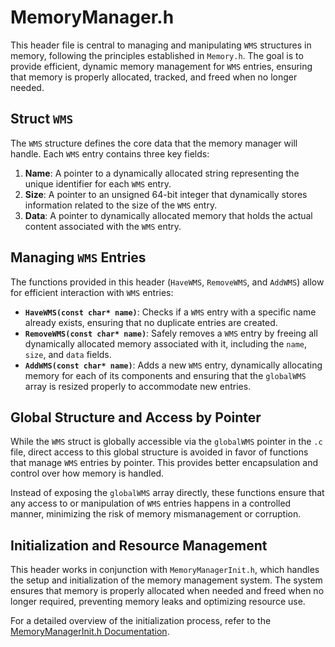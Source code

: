 
# MemoryManager.h

This header file is central to managing and manipulating `WMS` structures in memory, following the principles established in `Memory.h`. The goal is to provide efficient, dynamic memory management for `WMS` entries, ensuring that memory is properly allocated, tracked, and freed when no longer needed.

## Struct `WMS`

The `WMS` structure defines the core data that the memory manager will handle. Each `WMS` entry contains three key fields:
1. **Name**: A pointer to a dynamically allocated string representing the unique identifier for each `WMS` entry.
2. **Size**: A pointer to an unsigned 64-bit integer that dynamically stores information related to the size of the `WMS` entry.
3. **Data**: A pointer to dynamically allocated memory that holds the actual content associated with the `WMS` entry.

## Managing `WMS` Entries

The functions provided in this header (`HaveWMS`, `RemoveWMS`, and `AddWMS`) allow for efficient interaction with `WMS` entries:
- **`HaveWMS(const char* name)`**: Checks if a `WMS` entry with a specific name already exists, ensuring that no duplicate entries are created.
- **`RemoveWMS(const char* name)`**: Safely removes a `WMS` entry by freeing all dynamically allocated memory associated with it, including the `name`, `size`, and `data` fields.
- **`AddWMS(const char* name)`**: Adds a new `WMS` entry, dynamically allocating memory for each of its components and ensuring that the `globalWMS` array is resized properly to accommodate new entries.

## Global Structure and Access by Pointer

While the `WMS` struct is globally accessible via the `globalWMS` pointer in the `.c` file, direct access to this global structure is avoided in favor of functions that manage `WMS` entries by pointer. This provides better encapsulation and control over how memory is handled.

Instead of exposing the `globalWMS` array directly, these functions ensure that any access to or manipulation of `WMS` entries happens in a controlled manner, minimizing the risk of memory mismanagement or corruption.

## Initialization and Resource Management

This header works in conjunction with `MemoryManagerInit.h`, which handles the setup and initialization of the memory management system. The system ensures that memory is properly allocated when needed and freed when no longer required, preventing memory leaks and optimizing resource use.

For a detailed overview of the initialization process, refer to the [MemoryManagerInit.h Documentation](https://github.com/we-make-software/how-to-get-your-attention.com/blob/main/MemoryManagerInit.h.md).

